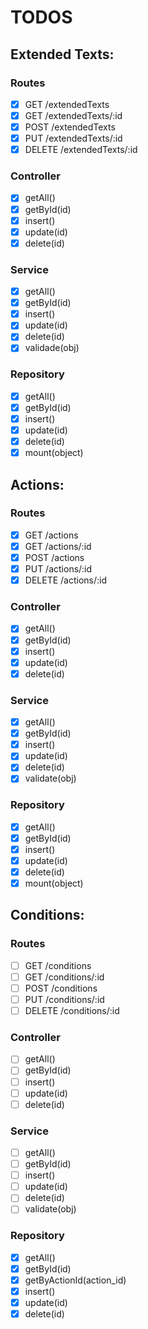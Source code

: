 # TODOS

## Extended Texts:

### Routes

- [x] GET /extendedTexts
- [x] GET /extendedTexts/:id
- [x] POST /extendedTexts
- [x] PUT /extendedTexts/:id
- [x] DELETE /extendedTexts/:id

### Controller

- [x] getAll()
- [x] getById(id)
- [x] insert()
- [x] update(id)
- [x] delete(id)

### Service

- [x] getAll()
- [x] getById(id)
- [x] insert()
- [x] update(id)
- [x] delete(id)
- [x] validade(obj)

### Repository

- [x] getAll()
- [x] getById(id)
- [x] insert()
- [x] update(id)
- [x] delete(id)
- [x] mount(object)

## Actions:

### Routes

- [x] GET /actions
- [x] GET /actions/:id
- [x] POST /actions
- [x] PUT /actions/:id
- [x] DELETE /actions/:id

### Controller

- [x] getAll()
- [x] getById(id)
- [x] insert()
- [x] update(id)
- [x] delete(id)

### Service

- [x] getAll()
- [x] getById(id)
- [x] insert()
- [x] update(id)
- [x] delete(id)
- [x] validate(obj)

### Repository

- [x] getAll()
- [x] getById(id)
- [x] insert()
- [x] update(id)
- [x] delete(id)
- [x] mount(object)

## Conditions:

### Routes

- [ ] GET /conditions
- [ ] GET /conditions/:id
- [ ] POST /conditions
- [ ] PUT /conditions/:id
- [ ] DELETE /conditions/:id

### Controller

- [ ] getAll()
- [ ] getById(id)
- [ ] insert()
- [ ] update(id)
- [ ] delete(id)

### Service

- [ ] getAll()
- [ ] getById(id)
- [ ] insert()
- [ ] update(id)
- [ ] delete(id)
- [ ] validate(obj)

### Repository

- [x] getAll()
- [x] getById(id)
- [x] getByActionId(action_id)
- [x] insert()
- [x] update(id)
- [x] delete(id)
